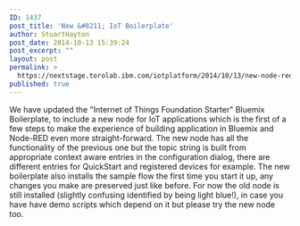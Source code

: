 ```yaml
---
ID: 1437
post_title: 'New &#8211; IoT Boilerplate'
author: StuartHayton
post_date: 2014-10-13 15:39:24
post_excerpt: ""
layout: post
permalink: >
  https://nextstage.torolab.ibm.com/iotplatform/2014/10/13/new-node-red-boilerplate/
published: true
---
```

We have updated the "Internet of Things Foundation Starter" Bluemix Boilerplate, to include a new node for IoT applications which is the first of a few steps to make the experience of building application in Bluemix and Node-RED even more straight-forward.
The new node has all the functionality of the previous one but the topic string is built from appropriate context aware entries in the configuration dialog, there are different entries for QuickStart and registered devices for example.
The new boilerplate also installs the sample flow the first time you start it up, any changes you make are preserved just like before. 
For now the old node is still installed (slightly confusing identified by being light blue!), in case you have have demo scripts which depend on it but please try the new node too.